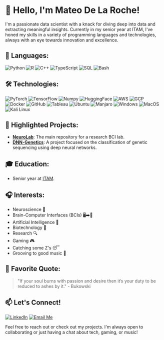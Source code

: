 # 👋 Hello, I'm Mateo De La Roche!

I'm a passionate data scientist with a knack for diving deep into data and extracting meaningful insights. Currently in my senior year at ITAM, I've honed my skills in a variety of programming languages and technologies, always with an eye towards innovation and excellence.

## 🔭 Languages:

![Python](https://img.shields.io/badge/Python-3776AB?style=for-the-badge&logo=python&logoColor=white)
![R](https://img.shields.io/badge/R-276DC3?style=for-the-badge&logo=r&logoColor=white)
![C++](https://img.shields.io/badge/C++-00599C?style=for-the-badge&logo=c%2B%2B&logoColor=white)
![TypeScript](https://img.shields.io/badge/TypeScript-3178C6?style=for-the-badge&logo=typescript&logoColor=white)
![SQL](https://img.shields.io/badge/SQL-4479A1?style=for-the-badge&logo=sql&logoColor=white)
![Bash](https://img.shields.io/badge/Bash-4EAA25?style=for-the-badge&logo=gnu-bash&logoColor=white)

## 🛠 Technologies:

![PyTorch](https://img.shields.io/badge/PyTorch-EE4C2C?style=for-the-badge&logo=pytorch&logoColor=white)
![TensorFlow](https://img.shields.io/badge/TensorFlow-FF6F00?style=for-the-badge&logo=tensorflow&logoColor=white)
![Numpy](https://img.shields.io/badge/Numpy-013243?style=for-the-badge&logo=numpy&logoColor=white)
![HuggingFace](https://img.shields.io/badge/HuggingFace-FF6F61?style=for-the-badge&logo=huggingface&logoColor=white)
![AWS](https://img.shields.io/badge/AWS-232F3E?style=for-the-badge&logo=amazon-aws&logoColor=white)
![GCP](https://img.shields.io/badge/GCP-4285F4?style=for-the-badge&logo=google-cloud&logoColor=white)
![Docker](https://img.shields.io/badge/Docker-2496ED?style=for-the-badge&logo=docker&logoColor=white)
![GitHub](https://img.shields.io/badge/GitHub-181717?style=for-the-badge&logo=github&logoColor=white)
![Tableau](https://img.shields.io/badge/Tableau-E97627?style=for-the-badge&logo=tableau&logoColor=white)
![Ubuntu](https://img.shields.io/badge/Ubuntu-E95420?style=for-the-badge&logo=ubuntu&logoColor=white)
![Manjaro](https://img.shields.io/badge/Manjaro-35BF5C?style=for-the-badge&logo=manjaro&logoColor=white)
![Windows](https://img.shields.io/badge/Windows-0078D6?style=for-the-badge&logo=windows&logoColor=white)
![MacOS](https://img.shields.io/badge/MacOS-000000?style=for-the-badge&logo=apple&logoColor=white)
![Kali Linux](https://img.shields.io/badge/KaliLinux-557C94?style=for-the-badge&logo=kali-linux&logoColor=white)

## 🌱 Highlighted Projects:

- **[NeuroLab](https://github.com/Xteom/NeuroLab)**: The main repository for a research BCI lab.
- **[DNN-Genetics](https://github.com/Xteom/DNN-Genetics)**: A project focused on the classification of genetic sequencing using deep neural networks.

## 🎓 Education:

- Senior year at [ITAM](https://www.itam.mx/en).

## 🎧 Interests:

- Neuroscience 🧠
- Brain-Computer Interfaces (BCIs) 🖥️➡️🧠
- Artificial Intelligence 🤖
- Biotechnology 🧬
- Research 🔍
- Gaming 🎮
- Catching some Z's 😴
- Grooving to good music 🎵


## 📝 Favorite Quote:

> "If your soul burns with passion and desire then it’s your duty to be reduced to ashes by it." - Bukowski

## 📫 Let's Connect!

[![LinkedIn](https://img.shields.io/badge/-LinkedIn-black.svg?style=flat-square&logo=linkedin&colorB=555)](https://www.linkedin.com/in/mateo-de-la-roche)
[![Email Me](https://img.shields.io/badge/-Email%20Me-blue?style=flat-square&logo=gmail&colorB=555)](mailto:mateodelaroche@gmail.com)

Feel free to reach out or check out my projects. I'm always open to collaborating or just having a chat about tech, gaming, or music!
